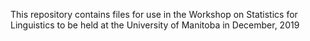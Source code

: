 This repository contains files for use in the Workshop on Statistics for Linguistics to be held at the University of Manitoba in December, 2019
